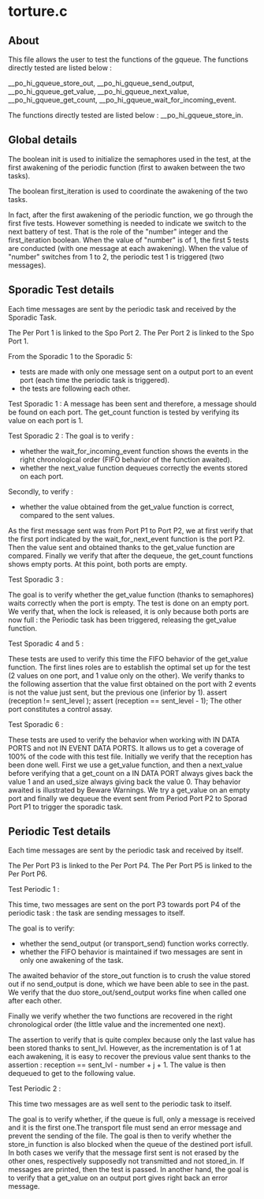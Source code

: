 # torture.c

## About

This file allows the user to test the functions of the gqueue.
The functions directly tested are listed below :

__po_hi_gqueue_store_out,
__po_hi_gqueue_send_output,
__po_hi_gqueue_get_value,
__po_hi_gqueue_next_value,
__po_hi_gqueue_get_count,
__po_hi_gqueue_wait_for_incoming_event.

The functions directly tested are listed below :
__po_hi_gqueue_store_in.

## Global details

The boolean init is used to initialize the semaphores used in the
test, at the first awakening of the periodic function (first to awaken
between the two tasks).

The boolean first_iteration is used to coordinate the awakening of the
two tasks.

In fact, after the first awakening of the periodic function, we go
through the first five tests. However something is needed to indicate
we switch to the next battery of test.  That is the role of the
"number" integer and the first_iteration boolean.  When the value of
"number" is of 1, the first 5 tests are conducted (with one message at
each awakening).  When the value of "number" switches from 1 to 2, the
periodic test 1 is triggered (two messages).

## Sporadic Test details

Each time messages are sent by the periodic task and received by the
Sporadic Task.

The Per Port 1 is linked to the Spo Port 2.
The Per Port 2 is linked to the Spo Port 1.

From the Sporadic 1 to the Sporadic 5:
- tests are made with only one message sent on a output port to an
  event port (each time the periodic task is triggered).
- the tests are following each other.

Test Sporadic 1 :
A message has been sent and therefore, a message should be found on each port.
The get_count function is tested by verifying its value on each port is 1.

Test Sporadic 2 :
The goal is to verify :

- whether the wait_for_incoming_event function shows the events in the
  right chronological order (FIFO behavior of the function awaited).
- whether the next_value function dequeues correctly the events stored
  on each port.

Secondly, to verify :

- whether the value obtained from the get_value function is correct,
  compared to the sent values.

As the first message sent was from Port P1 to Port P2, we at first
verify that the first port indicated by the wait_for_next_event
function is the port P2.  Then the value sent and obtained thanks to
the get_value function are compared.  Finally we verify that after the
dequeue, the get_count functions shows empty ports.  At this point,
both ports are empty.

Test Sporadic 3 :

The goal is to verify whether the get_value function (thanks to
semaphores) waits correctly when the port is empty.  The test is done
on an empty port.  We verify that, when the lock is released, it is
only because both ports are now full : the Periodic task has been
triggered, releasing the get_value function.

Test Sporadic 4 and 5 :

These tests are used to verify this time the FIFO behavior of the
get_value function.  The first lines roles are to establish the
optimal set up for the test (2 values on one port, and 1 value only on
the other).  We verify thanks to the following assertion that the
value first obtained on the port with 2 events is not the value just
sent, but the previous one (inferior by 1).  assert (reception !=
sent_level ); assert (reception == sent_level - 1); The other port
constitutes a control assay.

Test Sporadic 6 :

These tests are used to verify the behavior when working with IN DATA PORTS 
and not IN EVENT DATA PORTS. It allows us to get a coverage of 100% of the code 
with this test file.
Initially we verify that the reception has been done well.
First we use a get_value function, and then a next_value before verifying that 
a get_count on a IN DATA PORT always gives back the value 1 and an used_size 
always giving back the value 0.
Thay behavior awaited is illustrated by Beware Warnings.
We try a get_value on an empty port and finally we dequeue the event
sent from Period Port P2 to Sporad Port P1 to trigger the sporadic task.


## Periodic Test details

Each time messages are sent by the periodic task and received by itself.

The Per Port P3 is linked to the Per Port P4.
The Per Port P5 is linked to the Per Port P6.

Test Periodic 1 :

This time, two messages are sent on the port P3 towards port P4 of the
periodic task : the task are sending messages to itself.

The goal is to verify:
 - whether the send_output (or transport_send) function works correctly.
- whether the FIFO behavior is maintained if two messages are sent in
  only one awakening of the task.

The awaited behavior of the store_out function is to crush the value
stored out if no send_output is done, which we have been able to see
in the past.  We verify that the duo store_out/send_output works fine
when called one after each other.

Finally we verify whether the two functions are recovered in the right
chronological order (the little value and the incremented one next).

The assertion to verify that is quite complex because only the last
value has been stored thanks to sent_lvl.  However, as the
incrementation is of 1 at each awakening, it is easy to recover the
previous value sent thanks to the assertion : reception == sent_lvl -
number + j + 1.  The value is then dequeued to get to the following
value.

Test Periodic 2 :

This time two messages are as well sent to the periodic task to itself.

The goal is to verify whether, if the queue is full, only a message is received 
and it is the first one.The transport file must send an error message and prevent 
the sending of the file.
The goal is then to verify whether the store_in function is also blocked 
when the queue of the destined port isfull.
In both cases we verify that the message first sent is not erased by the other ones,
respectively supposedly not transmitted and not stored_in.
If messages are printed, then the test is passed.
In another hand, the goal is to verify that a get_value on an output port 
gives right back an error message.
